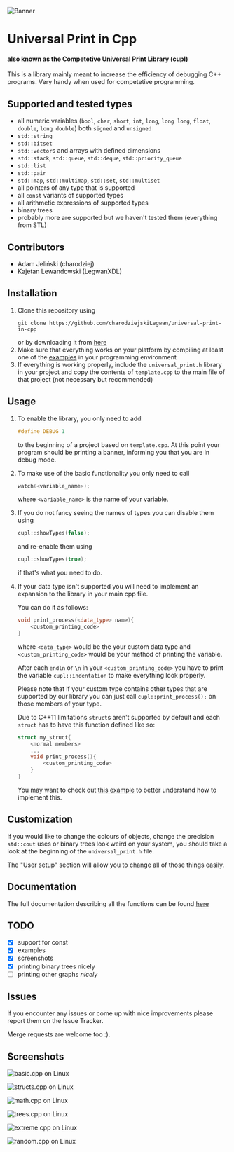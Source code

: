 ![Banner](/screenshots/Banner.jpg)

# Universal Print in Cpp 
#### also known as the Competetive Universal Print Library (cupl)

This is a library mainly meant to increase the efficiency of debugging C++ programs. 
Very handy when used for competetive programming.

## Supported and tested types

* all numeric variables (`bool`, `char`, `short`, `int`, `long`, `long long`, `float`, `double`, `long double`) both `signed` and `unsigned`
* `std::string`
* `std::bitset`
* `std::vector`s and arrays with defined dimensions
* `std::stack`, `std::queue`, `std::deque`, `std::priority_queue`
* `std::list`
* `std::pair`
* `std::map`, `std::multimap`, `std::set`, `std::multiset`
* all pointers of any type that is supported
* all `const` variants of supported types
* all arithmetic expressions of supported types
* binary trees
* probably more are supported but we haven't tested them (everything from STL)

## Contributors

* Adam Jeliński (charodziej)
* Kajetan Lewandowski (LegwanXDL)

## Installation

 1. Clone this repository using
    ```
    git clone https://github.com/charodziejskiLegwan/universal-print-in-cpp
    ```
    or by downloading it from [here](https://github.com/charodziejskiLegwan/universal-print-in-cpp/archive/master.zip)
 2. Make sure that everything works on your platform by compiling at least one of the [examples](/examples/) in your programming environment
 3. If everything is working properly, include the `universal_print.h` library in your project and copy the contents of `template.cpp` to the main file of that project (not necessary but recommended)

## Usage

 1. To enable the library, you only need to add 
    ```cpp
    #define DEBUG 1
    ```
    to the beginning of a project based on `template.cpp`.
    At this point your program should be printing a banner, informing you that you are in debug mode.

 2. To make use of the basic functionality you only need to call
    ```cpp
    watch(<variable_name>);
    ```
    where `<variable_name>` is the name of your variable.

 3. If you do not fancy seeing the names of types you can disable them using
    ```cpp
    cupl::showTypes(false);
    ```
    and re-enable them using
    ```cpp
    cupl::showTypes(true);
    ```
    if that's what you need to do.

 4. If your data type isn't supported you will need to implement an expansion to the library in your main cpp file.
 
    You can do it as follows:
    ```cpp
    void print_process(<data_type> name){
        <custom_printing_code>
    }
    ```
    where `<data_type>` would be the your custom data type and `<custom_printing_code>` would be your method of printing the variable. 
    
    After each `endln` or `\n` in your `<custom_printing_code>` you have to print the variable `cupl::indentation` to make everything look properly.
    
    Please note that if your custom type contains other types that are supported by our library you can just call `cupl::print_process();` on those members of your type.

    Due to C++11 limitations `struct`s aren't supported by default and each `struct` has to have this function defined like so:
    ```cpp
    struct my_struct{
        <normal members>
        ...
        void print_process(){
            <custom_printing_code>
        }
    }
    ```
    You may want to check out [this example](/examples/structs.cpp) to better understand how to implement this.

## Customization

If you would like to change the colours of objects, change the precision `std::cout` uses or binary trees look weird on your system, you should take a look at the beginning of the `universal_print.h` file.

The "User setup" section will allow you to change all of those things easily.

## Documentation

The full documentation describing all the functions can be found [here](/documentation/README.md)

## TODO

* [x] support for const
* [x] examples
* [x] screenshots
* [x] printing binary trees nicely
* [ ] printing other graphs _nicely_

## Issues

If you encounter any issues or come up with nice improvements please report them on the Issue Tracker.

Merge requests are welcome too :).

## Screenshots

![basic.cpp on Linux](/screenshots/Linux_basic.png)

![structs.cpp on Linux](/screenshots/Linux_structs.png)

![math.cpp on Linux](/screenshots/Linux_math.png)

![trees.cpp on Linux](/screenshots/Linux_trees.png)

![extreme.cpp on Linux](/screenshots/Linux_extreme.png)

![random.cpp on Linux](/screenshots/Linux_random.png)

